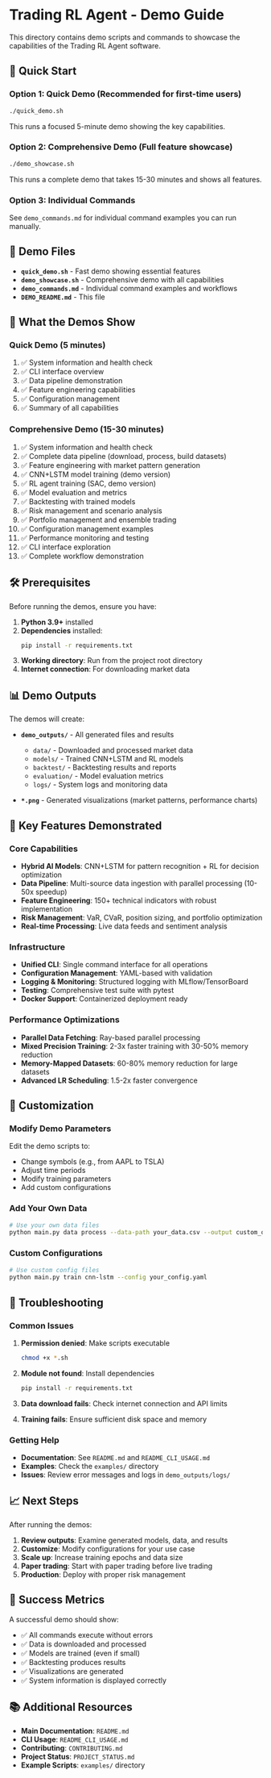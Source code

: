 # Trading RL Agent - Demo Guide

This directory contains demo scripts and commands to showcase the capabilities of the Trading RL Agent software.

## 🚀 Quick Start

### Option 1: Quick Demo (Recommended for first-time users)

```bash
./quick_demo.sh
```

This runs a focused 5-minute demo showing the key capabilities.

### Option 2: Comprehensive Demo (Full feature showcase)

```bash
./demo_showcase.sh
```

This runs a complete demo that takes 15-30 minutes and shows all features.

### Option 3: Individual Commands

See `demo_commands.md` for individual command examples you can run manually.

## 📁 Demo Files

- **`quick_demo.sh`** - Fast demo showing essential features
- **`demo_showcase.sh`** - Comprehensive demo with all capabilities
- **`demo_commands.md`** - Individual command examples and workflows
- **`DEMO_README.md`** - This file

## 🎯 What the Demos Show

### Quick Demo (5 minutes)

1. ✅ System information and health check
2. ✅ CLI interface overview
3. ✅ Data pipeline demonstration
4. ✅ Feature engineering capabilities
5. ✅ Configuration management
6. ✅ Summary of all capabilities

### Comprehensive Demo (15-30 minutes)

1. ✅ System information and health check
2. ✅ Complete data pipeline (download, process, build datasets)
3. ✅ Feature engineering with market pattern generation
4. ✅ CNN+LSTM model training (demo version)
5. ✅ RL agent training (SAC, demo version)
6. ✅ Model evaluation and metrics
7. ✅ Backtesting with trained models
8. ✅ Risk management and scenario analysis
9. ✅ Portfolio management and ensemble trading
10. ✅ Configuration management examples
11. ✅ Performance monitoring and testing
12. ✅ CLI interface exploration
13. ✅ Complete workflow demonstration

## 🛠️ Prerequisites

Before running the demos, ensure you have:

1. **Python 3.9+** installed
2. **Dependencies** installed:
   ```bash
   pip install -r requirements.txt
   ```
3. **Working directory**: Run from the project root directory
4. **Internet connection**: For downloading market data

## 📊 Demo Outputs

The demos will create:

- **`demo_outputs/`** - All generated files and results
  - `data/` - Downloaded and processed market data
  - `models/` - Trained CNN+LSTM and RL models
  - `backtest/` - Backtesting results and reports
  - `evaluation/` - Model evaluation metrics
  - `logs/` - System logs and monitoring data

- **`*.png`** - Generated visualizations (market patterns, performance charts)

## 🎯 Key Features Demonstrated

### Core Capabilities

- **Hybrid AI Models**: CNN+LSTM for pattern recognition + RL for decision optimization
- **Data Pipeline**: Multi-source data ingestion with parallel processing (10-50x speedup)
- **Feature Engineering**: 150+ technical indicators with robust implementation
- **Risk Management**: VaR, CVaR, position sizing, and portfolio optimization
- **Real-time Processing**: Live data feeds and sentiment analysis

### Infrastructure

- **Unified CLI**: Single command interface for all operations
- **Configuration Management**: YAML-based with validation
- **Logging & Monitoring**: Structured logging with MLflow/TensorBoard
- **Testing**: Comprehensive test suite with pytest
- **Docker Support**: Containerized deployment ready

### Performance Optimizations

- **Parallel Data Fetching**: Ray-based parallel processing
- **Mixed Precision Training**: 2-3x faster training with 30-50% memory reduction
- **Memory-Mapped Datasets**: 60-80% memory reduction for large datasets
- **Advanced LR Scheduling**: 1.5-2x faster convergence

## 🔧 Customization

### Modify Demo Parameters

Edit the demo scripts to:

- Change symbols (e.g., from AAPL to TSLA)
- Adjust time periods
- Modify training parameters
- Add custom configurations

### Add Your Own Data

```bash
# Use your own data files
python main.py data process --data-path your_data.csv --output custom_output/
```

### Custom Configurations

```bash
# Use custom config files
python main.py train cnn-lstm --config your_config.yaml
```

## 🚨 Troubleshooting

### Common Issues

1. **Permission denied**: Make scripts executable

   ```bash
   chmod +x *.sh
   ```

2. **Module not found**: Install dependencies

   ```bash
   pip install -r requirements.txt
   ```

3. **Data download fails**: Check internet connection and API limits

4. **Training fails**: Ensure sufficient disk space and memory

### Getting Help

- **Documentation**: See `README.md` and `README_CLI_USAGE.md`
- **Examples**: Check the `examples/` directory
- **Issues**: Review error messages and logs in `demo_outputs/logs/`

## 📈 Next Steps

After running the demos:

1. **Review outputs**: Examine generated models, data, and results
2. **Customize**: Modify configurations for your use case
3. **Scale up**: Increase training epochs and data size
4. **Paper trading**: Start with paper trading before live trading
5. **Production**: Deploy with proper risk management

## 🎉 Success Metrics

A successful demo should show:

- ✅ All commands execute without errors
- ✅ Data is downloaded and processed
- ✅ Models are trained (even if small)
- ✅ Backtesting produces results
- ✅ Visualizations are generated
- ✅ System information is displayed correctly

## 📚 Additional Resources

- **Main Documentation**: `README.md`
- **CLI Usage**: `README_CLI_USAGE.md`
- **Contributing**: `CONTRIBUTING.md`
- **Project Status**: `PROJECT_STATUS.md`
- **Example Scripts**: `examples/` directory
